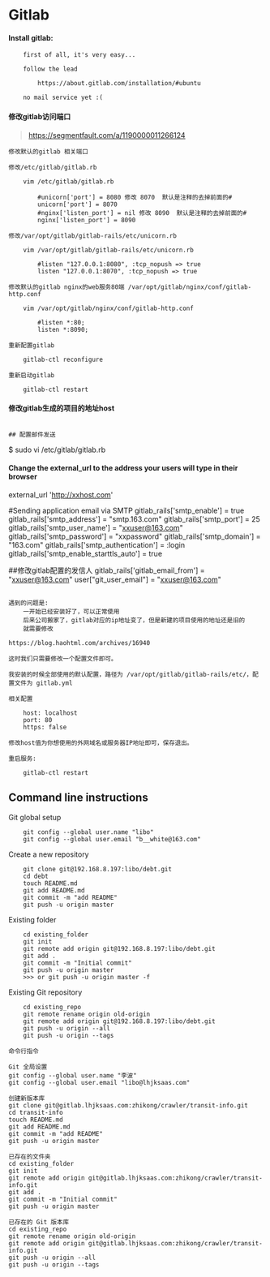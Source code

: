 # Gitlab

#### Install gitlab:

```shell
    first of all, it's very easy...

    follow the lead

        https://about.gitlab.com/installation/#ubuntu

    no mail service yet :(
```

#### 修改gitlab访问端口

> https://segmentfault.com/a/1190000011266124  
```shell
修改默认的gitlab 相关端口

修改/etc/gitlab/gitlab.rb

    vim /etc/gitlab/gitlab.rb

        #unicorn['port'] = 8080 修改 8070  默认是注释的去掉前面的#
        unicorn['port'] = 8070
        #nginx['listen_port'] = nil 修改 8090  默认是注释的去掉前面的#
        nginx['listen_port'] = 8090

修改/var/opt/gitlab/gitlab-rails/etc/unicorn.rb

    vim /var/opt/gitlab/gitlab-rails/etc/unicorn.rb

        #listen "127.0.0.1:8080", :tcp_nopush => true
        listen "127.0.0.1:8070", :tcp_nopush => true

修改默认的gitlab nginx的web服务80端 /var/opt/gitlab/nginx/conf/gitlab-http.conf

    vim /var/opt/gitlab/nginx/conf/gitlab-http.conf

        #listen *:80;
        listen *:8090;

重新配置gitlab

    gitlab-ctl reconfigure

重新启动gitlab

    gitlab-ctl restart
```

#### 修改gitlab生成的项目的地址host

```

## 配置邮件发送
```
$ sudo vi /etc/gitlab/gitlab.rb                            
#### Change the external_url to the address your users will type in their browser

external_url 'http://xxhost.com'

#Sending application email via SMTP
gitlab_rails['smtp_enable'] = true
gitlab_rails['smtp_address'] = "smtp.163.com"
gitlab_rails['smtp_port'] = 25 
gitlab_rails['smtp_user_name'] = "xxuser@163.com"
gitlab_rails['smtp_password'] = "xxpassword"
gitlab_rails['smtp_domain'] = "163.com"
gitlab_rails['smtp_authentication'] = :login
gitlab_rails['smtp_enable_starttls_auto'] = true

##修改gitlab配置的发信人
gitlab_rails['gitlab_email_from'] = "xxuser@163.com"
user["git_user_email"] = "xxuser@163.com"
```shell

遇到的问题是:
    一开始已经安装好了，可以正常使用
    后来公司搬家了，gitlab对应的ip地址变了，但是新建的项目使用的地址还是旧的
    就需要修改

https://blog.haohtml.com/archives/16940

这时我们只需要修改一个配置文件即可。

我安装的时候全部使用的默认配置，路径为 /var/opt/gitlab/gitlab-rails/etc/，配置文件为 gitlab.yml

相关配置

    host: localhost
    port: 80
    https: false

修改host值为你想使用的外网域名或服务器IP地址即可，保存退出。

重启服务:

    gitlab-ctl restart
```

## Command line instructions

Git global setup
```shell
    git config --global user.name "libo"
    git config --global user.email "b__white@163.com"
```

Create a new repository
```shell
    git clone git@192.168.8.197:libo/debt.git
    cd debt
    touch README.md
    git add README.md
    git commit -m "add README"
    git push -u origin master
```

Existing folder
```shell
    cd existing_folder
    git init
    git remote add origin git@192.168.8.197:libo/debt.git
    git add .
    git commit -m "Initial commit"
    git push -u origin master
    >>> or git push -u origin master -f 
```

Existing Git repository
```shell
    cd existing_repo
    git remote rename origin old-origin
    git remote add origin git@192.168.8.197:libo/debt.git
    git push -u origin --all
    git push -u origin --tags
```

```
命令行指令

Git 全局设置
git config --global user.name "李波"
git config --global user.email "libo@lhjksaas.com"

创建新版本库
git clone git@gitlab.lhjksaas.com:zhikong/crawler/transit-info.git
cd transit-info
touch README.md
git add README.md
git commit -m "add README"
git push -u origin master

已存在的文件夹
cd existing_folder
git init
git remote add origin git@gitlab.lhjksaas.com:zhikong/crawler/transit-info.git
git add .
git commit -m "Initial commit"
git push -u origin master

已存在的 Git 版本库
cd existing_repo
git remote rename origin old-origin
git remote add origin git@gitlab.lhjksaas.com:zhikong/crawler/transit-info.git
git push -u origin --all
git push -u origin --tags
```
